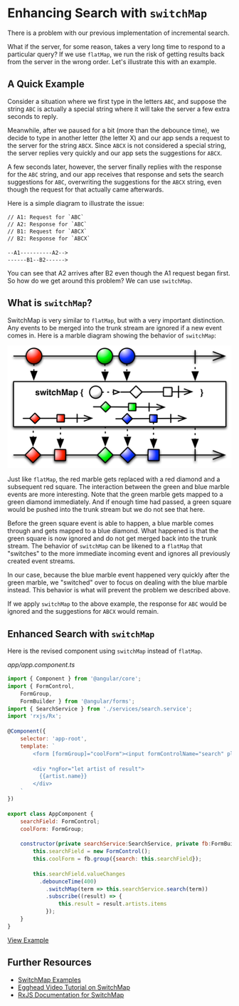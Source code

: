 # Enhancing Search with `switchMap`

There is a problem with our previous implementation of incremental search.

What if the server, for some reason, takes a very long time to respond to a particular query? If we use `flatMap`, we run the risk of getting results back from the server in the wrong order. Let's illustrate this with an example.

## A Quick Example

Consider a situation where we first type in the letters `ABC`, and suppose the string `ABC` is actually a special string where it will take the server a few extra seconds to reply.

Meanwhile, after we paused for a bit (more than the debounce time), we decide to type in another letter (the letter X) and our app sends a request to the server for the string `ABCX`. Since `ABCX` is not considered a special string, the server replies very quickly and our app sets the suggestions for `ABCX`.

A few seconds later, however, the server finally replies with the response for the `ABC` string, and our app receives that response and sets the search suggestions for `ABC`, overwriting the suggestions for the `ABCX` string, even though the request for that actually came afterwards.

Here is a simple diagram to illustrate the issue:

```
// A1: Request for `ABC`
// A2: Response for `ABC`
// B1: Request for `ABCX`
// B2: Response for `ABCX`

--A1----------A2-->
------B1--B2------>
```

You can see that A2 arrives after B2 even though the A1 request began first. So how do we get around this problem? We can use `switchMap`.

## What is `switchMap`?

SwitchMap is very similar to `flatMap`, but with a very important distinction. Any events to be merged into the trunk stream are ignored if a new event comes in. Here is a marble diagram showing the behavior of `switchMap`:

![SwitchMap created by ReactiveX licensed under CC-3 (http://reactivex.io/documentation/operators/flatmap.html)](../images/switch-map.png)

Just like `flatMap`, the red marble gets replaced with a red diamond and a subsequent red square. The interaction between the green and blue marble events are more interesting. Note that the green marble gets mapped to a green diamond immediately. And if enough time had passed, a green square would be pushed into the trunk stream but we do not see that here.

Before the green square event is able to happen, a blue marble comes through and gets mapped to a blue diamond. What happened is that the green square is now ignored and do not get merged back into the trunk stream. The behavior of `switchMap` can be likened to a `flatMap` that "switches" to the more immediate incoming event and ignores all previously created event streams.

In our case, because the blue marble event happened very quickly after the green marble, we "switched" over to focus on dealing with the blue marble instead. This behavior is what will prevent the problem we described above.

If we apply `switchMap` to the above example, the response for `ABC` would be ignored and the suggestions for `ABCX` would remain.

## Enhanced Search with `switchMap`

Here is the revised component using `switchMap` instead of `flatMap`.

_*app/app.component.ts*_

```js
import { Component } from '@angular/core';
import { FormControl,
	FormGroup,
	FormBuilder } from '@angular/forms';
import { SearchService } from './services/search.service';
import 'rxjs/Rx';

@Component({
	selector: 'app-root',
	template: `
		<form [formGroup]="coolForm"><input formControlName="search" placeholder="Search Spotify artist"></form>

		<div *ngFor="let artist of result">
		  {{artist.name}}
		</div>
	`
})

export class AppComponent {
	searchField: FormControl;
	coolForm: FormGroup;

	constructor(private searchService:SearchService, private fb:FormBuilder) {
		this.searchField = new FormControl();
		this.coolForm = fb.group({search: this.searchField});

		this.searchField.valueChanges
		  .debounceTime(400)
			.switchMap(term => this.searchService.search(term))
			.subscribe((result) => {
				this.result = result.artists.items
			});
	}
}
```
[View Example](http://plnkr.co/edit/FYLTcx?p=preview)

## Further Resources

- [SwitchMap Examples](https://www.learnrxjs.io/operators/transformation/switchmap.html)
- [Egghead Video Tutorial on SwitchMap](https://egghead.io/lessons/rxjs-starting-a-stream-with-switchmap?course=step-by-step-async-javascript-with-rxjs)
- [RxJS Documentation for SwitchMap](http://reactivex.io/rxjs/class/es6/Observable.js~Observable.html#instance-method-switchMap)
